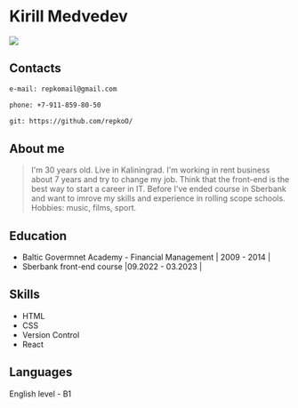 # Kirill Medvedev

![](https://lh3.googleusercontent.com/igOq9eMNKI8djR_JrJtymYHnXHukroVTzfbP_WBM5DcbkBGsWwu6TTeCVe9Pkkg_oj6VoF7KxDNkBZNOwxVQrKg5jnNpVG57C5mmy3r8csMz1PUeTisneK3HRQPDtktbBs2UPj9ondeSUpVCmjqhkORgUZU-4v4N8MaxeZaF8bxfbcB-Y0z5DyroIgN7fGsegFsrYTwc48iLrqjWwW-ssJaNshHOH46pwABtPFi_yG9cByLW8DEX3hbAOVZYalhoCVAyPU4Hv74AylZ8N_gu5nntZhJjRdoJYCvL9ejthyI24_vsH1AnxJc8d6Mlwp215Gsqge0EkoHQY3aKqmPO76ssmymU0g4pgqx5Ux0EIbOoiRSClV4KGNraTWBJjNRt7z7nw0FH1woOxy_7v4deNdOgVhVRioAozV22IF2fZ-iiXmHZlqoJdbxGzb154DuLyBJdLjxNenfgpFU0POiNOl4wWwBWLc7K3YqqEv6ytbFA-c3jo8mTxH6jktCZbKRCk8RzcX4LkF8UxQBXYuk77Tm8c_spRvAhZ8qBHwRHc-xhDMv5vSuXiScJHhVuoXAw8aax0r4gqzCJyef04sxxHRRlXXLVR1jdt3SjgBQR-BIwRZL7dN9_z1ONPJbyWRHfg5hypfcuJHuNXzCR7IyMvQZez1yYNWueoJZw0o9c0ES-VI0VBbnt1PDj89tka3T5dRZgGYh0YMRpkl2OYzdSRCoRFSQc6lNXtGGpEg152kydAtyzlViBB6gFeUat7LrTw83vWma5_wwpwgkh_V9wdoQxTfFjmCgTW7Z6bTxMAHH54jd3ztNzxSZCqr-MLUPo4N_jzUAWdnjQm8MFA0UTlj6KTe7yNOQ8KDN5xkRDsior4203jH14F2l6dqGZ3GBHXbII-Mu4jBBK-OntWoOL3lnPVbDpfOVYdehk8x4iLFnAfDNXoSU03StnY_f2n0DEXX-TLwcEFB3iVH1oiA=w1028-h1099-no?authuser=0)

## Contacts 
```sh
e-mail: repkomail@gmail.com
```
```sh
phone: +7-911-859-80-50
```
```sh
git: https://github.com/repkoO/
```

## About me
>I'm 30 years old. Live in Kaliningrad. I'm working in rent business about 7 years and try to change my job. Think that the front-end is the best way to start a career in IT. Before I've ended course in Sberbank and want to imrove my skills and experience in rolling scope schools. Hobbies: music, films, sport.

## Education
- Baltic Govermnet Academy - Financial Management | 2009 - 2014 |
- Sberbank front-end course |09.2022 - 03.2023 |

## Skills
- HTML
- CSS
- Version Control
- React

## Languages
English level - B1 
